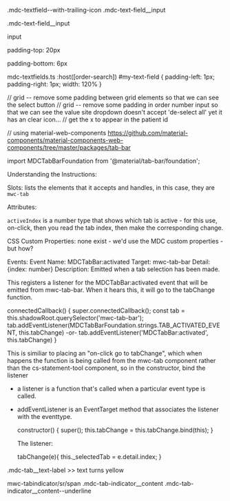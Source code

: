 .mdc-textfield--with-trailing-icon .mdc-text-field__input

.mdc-text-field__input

input  


padding-top: 20px

padding-bottom: 6px


mdc-textfields.ts
    :host([order-search]) #my-text-field {
      padding-left: 1px;
      padding-right: 1px;
      width: 120%
    }

// grid -- remove some padding between grid elements so that we can see the select button
// grid -- remove some padding in order number input so that we can see the value
site dropdown doesn't accept 'de-select all' yet it has an clear icon... 
// get the x to appear in the patient id
 
// using material-web-components
https://github.com/material-components/material-components-web-components/tree/master/packages/tab-bar

import MDCTabBarFoundation from '@material/tab-bar/foundation';

Understanding the Instructions: 

Slots: lists the elements that it accepts and handles, in this case, they are `mwc-tab`

Attributes: 

`activeIndex` is a number type that shows which tab is active - for this use, on-click, then you read the tab index, then make the corresponding change.  

CSS Custom Properties: none exist - we'd use the MDC custom properties - but how? 

Events: 
Event Name: MDCTabBar:activated	
Target: mwc-tab-bar	
Detail: {index: number}
Description: Emitted when a tab selection has been made.

This registers a listener for the MDCTabBar:activated event that will be emitted from mwc-tab-bar.  When it hears this, it will go to the tabChange function.  

  connectedCallback() {
    super.connectedCallback();
    const tab = this.shadowRoot.querySelector('mwc-tab-bar');
    tab.addEventListener(MDCTabBarFoundation.strings.TAB_ACTIVATED_EVENT, this.tabChange)
      -or-
        tab.addEventListener('MDCTabBar:activated', this.tabChange)
  }

This is similiar to placing an "on-click go to tabChange", which when happens the function is being called from the mwc-tab component rather than the cs-statement-tool component, so in the constructor, bind the listener

- a listener is a function that's called when a particular event type is called.  
- addEventListener is an EventTarget method that associates the listener with the eventtype. 

  constructor() {
    super();
    this.tabChange = this.tabChange.bind(this);
  }

  The listener: 

    tabChange(e){
    this._selectedTab = e.detail.index;
  }


.mdc-tab__text-label >> text turns yellow

mwc-tabindicator/sr/span
.mdc-tab-indicator__content
.mdc-tab-indicator__content--underline
